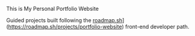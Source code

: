 This is My Personal Portfolio Website


Guided projects built following the [roadmap.sh](https://roadmap.sh/projects/basic-html-website)](https://roadmap.sh/projects/portfolio-website) front-end developer path.
